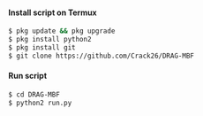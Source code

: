 
#### Install script on Termux
```bash
$ pkg update && pkg upgrade
$ pkg install python2
$ pkg install git
$ git clone https://github.com/Crack26/DRAG-MBF
```
#### Run script
```bash
$ cd DRAG-MBF
$ python2 run.py
```
